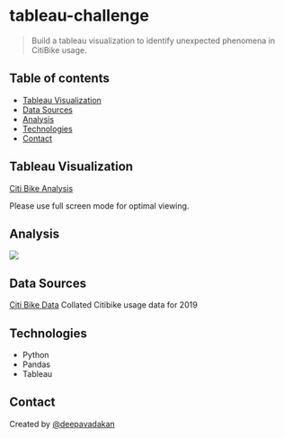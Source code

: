 # tableau-challenge

>  Build a tableau visualization to identify unexpected phenomena in CitiBike usage.

## Table of contents
* [Tableau Visualization](#Tableau-Visualization)
* [Data Sources](#data-sources)
* [Analysis](#Analysis)
* [Technologies](#technologies)
* [Contact](#Contact)


## Tableau Visualization
[Citi Bike Analysis](https://public.tableau.com/views/CitiBike_16130842989820/CitiBike?:language=en&:display_count=y&publish=yes&:origin=viz_share_link)

Please use full screen mode for optimal viewing.

## Analysis
<div class='tableauPlaceholder' id='viz1613156345646' style='position: relative'><noscript><a href='#'><img alt=' ' src='https:&#47;&#47;public.tableau.com&#47;static&#47;images&#47;Ci&#47;CitiBike_16130842989820&#47;CitiBike&#47;1_rss.png' style='border: none' /></a></noscript><object class='tableauViz'  style='display:none;'><param name='host_url' value='https%3A%2F%2Fpublic.tableau.com%2F' /> <param name='embed_code_version' value='3' /> <param name='site_root' value='' /><param name='name' value='CitiBike_16130842989820&#47;CitiBike' /><param name='tabs' value='no' /><param name='toolbar' value='yes' /><param name='static_image' value='https:&#47;&#47;public.tableau.com&#47;static&#47;images&#47;Ci&#47;CitiBike_16130842989820&#47;CitiBike&#47;1.png' /> <param name='animate_transition' value='yes' /><param name='display_static_image' value='yes' /><param name='display_spinner' value='yes' /><param name='display_overlay' value='yes' /><param name='display_count' value='yes' /><param name='language' value='en' /><param name='filter' value='publish=yes' /></object></div>                <script type='text/javascript'>                    var divElement = document.getElementById('viz1613156345646');                    var vizElement = divElement.getElementsByTagName('object')[0];                    vizElement.style.width='100%';vizElement.style.height=(divElement.offsetWidth*0.75)+'px';                    var scriptElement = document.createElement('script');                    scriptElement.src = 'https://public.tableau.com/javascripts/api/viz_v1.js';                    vizElement.parentNode.insertBefore(scriptElement, vizElement);                </script>

## Data Sources
[Citi Bike Data](https://www.citibikenyc.com/system-data)
Collated Citibike usage data for 2019

## Technologies
* Python
* Pandas
* Tableau

## Contact
Created by [@deepavadakan](https://github.com/)